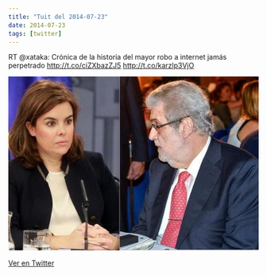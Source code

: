 ```yaml
---
title: "Tuit del 2014-07-23"
date: 2014-07-23
tags: [twitter]
---
```


RT @xataka: Crónica de la historia del mayor robo a internet jamás perpetrado  http://t.co/ciZXbazZJ5 http://t.co/karzlp3VjO

![Imagen](/assets/images/491888598854410240-BtK0hB1IEAIpAGH.jpg)

[Ver en Twitter](https://twitter.com/i/web/status/491888598854410240)

